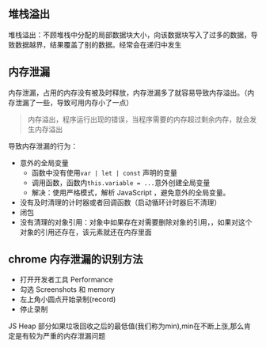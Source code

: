 ## 堆栈溢出
堆栈溢出：不顾堆栈中分配的局部数据块大小，向该数据块写入了过多的数据，导致数据越界，结果覆盖了别的数据。经常会在递归中发生

## 内存泄漏
内存泄漏，占用的内存没有被及时释放，内存泄漏多了就容易导致内存溢出。（内存泄漏了一些，导致可用内存小了一点）
> 内存溢出，程序运行出现的错误，当程序需要的内存超过剩余内存，就会发生内存溢出

导致内存泄漏的行为：
* 意外的全局变量
    * 函数中没有使用`var | let | const` 声明的变量
    * 调用函数，函数内`this.variable = ...`意外创建全局变量
    * 解决：使用严格模式，解析 JavaScript ，避免意外的全局变量。
* 没有及时清理的计时器或者回调函数（启动循环计时器后不清理）
* 闭包
* 没有清理的对象引用：对象中如果存在对需要删除对象的引用，，如果对这个对象的引用还存在，该元素就还在内存里面

## chrome 内存泄漏的识别方法
* 打开开发者工具 Performance
* 勾选 Screenshots 和 memory
* 左上角小圆点开始录制(record)
* 停止录制

JS Heap 部分如果垃圾回收之后的最低值(我们称为min),min在不断上涨,那么肯定是有较为严重的内存泄漏问题

